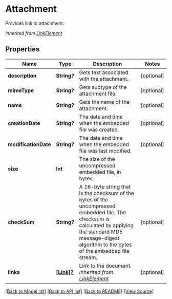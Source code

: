 # Attachment
Provides link to attachment.

*Inherited from [LinkElement](LinkElement.md)*
## Properties
Name | Type | Description | Notes
------------ | ------------- | ------------- | -------------
**description** | **String?** | Gets text associated with the attachment.  | [optional]
**mimeType** | **String?** | Gets subtype of the attachment file. | [optional]
**name** | **String?** | Gets the name of the attachment.  | [optional]
**creationDate** | **String?** | The date and time when the embedded file was created. | [optional]
**modificationDate** | **String?** | The date and time when the embedded file was last modified. | [optional]
**size** | **Int** | The size of the uncompressed embedded file, in bytes. | 
**checkSum** | **String?** | A 16-byte string that is the checksum of the bytes of the uncompressed embedded file. The checksum is calculated by applying the standard MD5 message-digest algorithm to the bytes of the embedded file stream. | [optional]
**links** | [**[Link]?**](Link.md) | Link to the document.<br />*Inherited from [LinkElement](LinkElement.md)* | [optional]

[[Back to Model list]](../README.md#documentation-for-models) [[Back to API list]](../README.md#documentation-for-api-endpoints) [[Back to README]](../README.md) [[View Source]](../AsposePdfCloud/Models/Attachment.ts)


